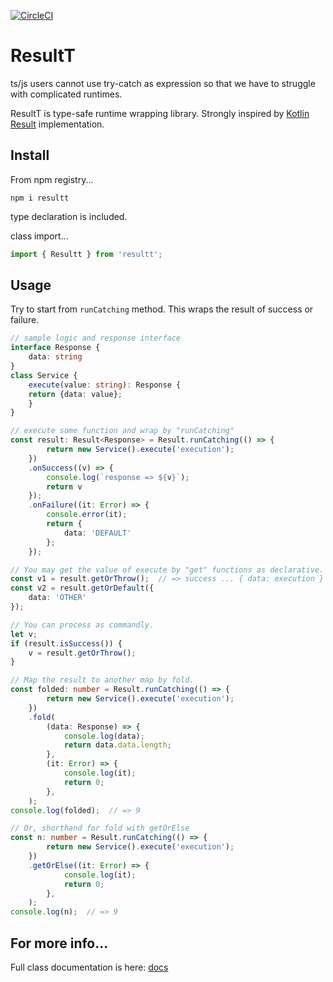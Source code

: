 [![CircleCI](https://circleci.com/gh/simonNozaki/ResultT/tree/main.svg?style=svg)](https://circleci.com/gh/simonNozaki/ResultT/tree/main)

# ResultT
ts/js users cannot use try-catch as expression so that we have to struggle with complicated runtimes.

ResultT is type-safe runtime wrapping library. Strongly inspired by [Kotlin Result](https://kotlinlang.org/api/latest/jvm/stdlib/kotlin/-result/) implementation.


## Install
From npm registry...
```
npm i resultt
```
type declaration is included.

class import...
```typescript
import { Resultt } from 'resultt';
```

## Usage
Try to start from `runCatching` method. This wraps the result of success or failure.
```typescript
// sample logic and response interface
interface Response {
    data: string
}
class Service {
    execute(value: string): Response {
    return {data: value};
    }
}

// execute some function and wrap by "runCatching"
const result: Result<Response> = Result.runCatching(() => {
        return new Service().execute('execution');
    })
    .onSuccess((v) => {
        console.log(`response => ${v}`);
        return v
    });
    .onFailure((it: Error) => {
        console.error(it);
        return {
            data: 'DEFAULT'
        };
    });

// You may get the value of execute by "get" functions as declarative.
const v1 = result.getOrThrow();  // => success ... { data: execution }
const v2 = result.getOrDefault({
    data: 'OTHER'
});

// You can process as commandly.
let v;
if (result.isSuccess()) {
    v = result.getOrThrow();
}

// Map the result to another map by fold.
const folded: number = Result.runCatching(() => {
        return new Service().execute('execution');
    })
    .fold(
        (data: Response) => {
            console.log(data);
            return data.data.length;
        },
        (it: Error) => {
            console.log(it);
            return 0;
        },
    );
console.log(folded);  // => 9

// Or, shorthand for fold with getOrElse
const n: number = Result.runCatching(() => {
        return new Service().execute('execution');
    })
    .getOrElse((it: Error) => {
            console.log(it);
            return 0;
        },
    );
console.log(n);  // => 9
```


## For more info...
Full class documentation is here: [docs](https://github.com/simonNozaki/ResultT/blob/main/docs/classes/Result.md)

